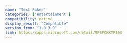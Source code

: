 ```yaml
---
name: "Text Faker"
categories: ['entertainment']
compatibility: native
display_result: "Compatible"
version_from: "1.0.3.0"
link: https://apps.microsoft.com/detail/9P8FCNXTP16X
---
```

